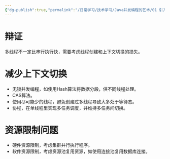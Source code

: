 ```yaml
---
{"dg-publish":true,"permalink":"/日常学习/技术学习/Java并发编程的艺术/01 引入/","noteIcon":"1","created":"2023-07-16T16:25:26.082+08:00","updated":"2023-07-17T11:11:19.162+08:00"}
---
```


# 辩证
多线程不一定比串行执行快，需要考虑线程创建和上下文切换的损失。

# 减少上下文切换
- 无锁并发编程，如使用Hash算法将数据分段，供不同线程处理。
- CAS算法。
- 使用尽可能少的线程，避免创建过多线程导致大多处于等待态。
- 协程，在单线程里实现多任务调度，并维持多任务间切换。

# 资源限制问题
- 硬件资源限制，考虑集群并行执行程序。
- 软件资源限制，考虑资源池复用资源，如使用连接池复用数据库连接。